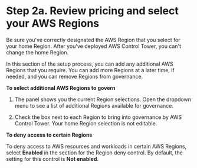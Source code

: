 # Step 2a\. Review pricing and select your AWS Regions<a name="pricing-and-regions"></a>

Be sure you've correctly designated the AWS Region that you select for your home Region\. After you've deployed AWS Control Tower, you can't change the home Region\.

In this section of the setup process, you can add any additional AWS Regions that you require\. You can add more Regions at a later time, if needed, and you can remove Regions from governance\. 

**To select additional AWS Regions to govern**

1. The panel shows you the current Region selections\. Open the dropdown menu to see a list of additional Regions available for governance\.

1. Check the box next to each Region to bring into governance by AWS Control Tower\. Your home Region selection is not editable\.

**To deny access to certain Regions**

To deny access to AWS resources and workloads in certain AWS Regions, select **Enabled** in the section for the Region deny control\. By default, the setting for this control is **Not enabled**\.